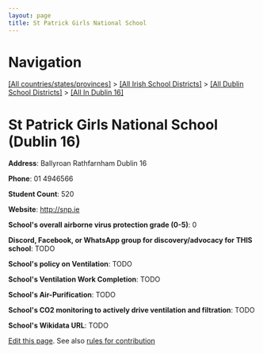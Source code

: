 ```yaml
---
layout: page
title: St Patrick Girls National School
---
```

# Navigation

[[All countries/states/provinces]](../../../..) > [[All Irish School Districts]](../../..) > [[All Dublin School Districts]](../..) > [[All In Dublin 16]](..)

# St Patrick Girls National School (Dublin 16)

**Address**: Ballyroan Rathfarnham Dublin 16

**Phone**: 01 4946566

**Student Count**: 520

**Website**: <http://snp.ie>

**School's overall airborne virus protection grade (0-5)**: 0

**Discord, Facebook, or WhatsApp group for discovery/advocacy for THIS school**: TODO

**School's policy on Ventilation**: TODO

**School's Ventilation Work Completion**: TODO

**School's Air-Purification**: TODO

**School's CO2 monitoring to actively drive ventilation and filtration**: TODO

**School's Wikidata URL**: TODO


[Edit this page](https://github.com/ventilate-schools/Ireland/edit/main/./Dublin_16/St_Patrick_Girls_National_School.md). See also [rules for contribution](../../../contribution-rules/)